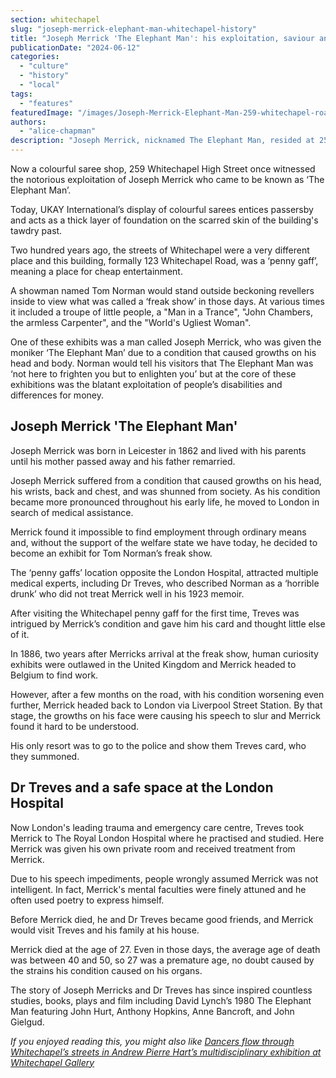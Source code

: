 ```yaml
---
section: whitechapel
slug: "joseph-merrick-elephant-man-whitechapel-history"
title: "Joseph Merrick 'The Elephant Man': his exploitation, saviour and early death in Whitechapel"
publicationDate: "2024-06-12"
categories: 
  - "culture"
  - "history"
  - "local"
tags: 
  - "features"
featuredImage: "/images/Joseph-Merrick-Elephant-Man-259-whitechapel-road.jpg"
authors: 
  - "alice-chapman"
description: "Joseph Merrick, nicknamed The Elephant Man, resided at 259 Whitechapel Road in Tower Hamlets."
---
```


Now a colourful saree shop, 259 Whitechapel High Street once witnessed the notorious exploitation of Joseph Merrick who came to be known as ‘The Elephant Man’.

Today, UKAY International’s display of colourful sarees entices passersby and acts as a thick layer of foundation on the scarred skin of the building's tawdry past. 

Two hundred years ago, the streets of Whitechapel were a very different place and this building, formally 123 Whitechapel Road, was a ‘penny gaff’, meaning a place for cheap entertainment. 

A showman named Tom Norman would stand outside beckoning revellers inside to view what was called a ‘freak show’ in those days. At various times it included a troupe of little people, a "Man in a Trance", "John Chambers, the armless Carpenter", and the "World's Ugliest Woman".

One of these exhibits was a man called Joseph Merrick, who was given the moniker ‘The Elephant Man’ due to a condition that caused growths on his head and body. Norman would tell his visitors that The Elephant Man was ‘not here to frighten you but to enlighten you’ but at the core of these exhibitions was the blatant exploitation of people’s disabilities and differences for money.

## Joseph Merrick 'The Elephant Man'

Joseph Merrick was born in Leicester in 1862 and lived with his parents until his mother passed away and his father remarried. 

Joseph Merrick suffered from a condition that caused growths on his head, his wrists, back and chest, and was shunned from society. As his condition became more pronounced throughout his early life, he moved to London in search of medical assistance. 

Merrick found it impossible to find employment through ordinary means and, without the support of the welfare state we have today, he decided to become an exhibit for Tom Norman’s freak show. 

The ‘penny gaffs’ location opposite the London Hospital, attracted multiple medical experts, including Dr Treves, who described Norman as a ‘horrible drunk’ who did not treat Merrick well in his 1923 memoir.

After visiting the Whitechapel penny gaff for the first time, Treves was intrigued by Merrick’s condition and gave him his card and thought little else of it. 

In 1886, two years after Merricks arrival at the freak show, human curiosity exhibits were outlawed in the United Kingdom and Merrick headed to Belgium to find work.

However, after a few months on the road, with his condition worsening even further, Merrick headed back to London via Liverpool Street Station. By that stage, the growths on his face were causing his speech to slur and Merrick found it hard to be understood. 

His only resort was to go to the police and show them Treves card, who they summoned. 

## Dr Treves and a safe space at the London Hospital 

Now London's leading trauma and emergency care centre, Treves took Merrick to The Royal London Hospital where he practised and studied. Here Merrick was given his own private room and received treatment from Merrick.

Due to his speech impediments, people wrongly assumed Merrick was not intelligent. In fact, Merrick's mental faculties were finely attuned and he often used poetry to express himself.

Before Merrick died, he and Dr Treves became good friends, and Merrick would visit Treves and his family at his house.

Merrick died at the age of 27. Even in those days, the average age of death was between 40 and 50, so 27 was a premature age, no doubt caused by the strains his condition caused on his organs.

The story of Joseph Merricks and Dr Treves has since inspired countless studies, books, plays and film including David Lynch’s 1980 The Elephant Man featuring John Hurt, Anthony Hopkins, Anne Bancroft, and John Gielgud.

_If you enjoyed reading this, you might also like [Dancers flow through Whitechapel’s streets in Andrew Pierre Hart’s multidisciplinary exhibition at Whitechapel Gallery](https://whitechapellondon.co.uk/andrew-pierre-hart-whitechapel-gallery-exhibition/)_
